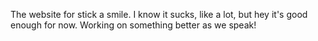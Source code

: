 The website for stick a smile. I know it sucks, like a lot, but hey it's good enough for now.
Working on something better as we speak!
